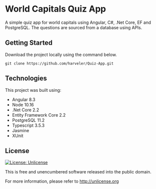 # World Capitals Quiz App
A simple quiz app for world capitals using Angular, C#, .Net Core, EF and PostgreSQL. The questions are sourced from a database using APIs.

## Getting Started
Download the project locally using the command below.

```
git clone https://github.com/harveler/Quiz-App.git
```

## Technologies
This project was built using:
- Angular 8.3
- Node 10.16
- .Net Core 2.2
- Entity Framework Core 2.2
- PostgreSQL 11.2
- Typescript 3.5.3
- Jasmine
- XUnit

## License
[![License: Unlicense](https://img.shields.io/badge/license-Unlicense-blue.svg)](http://unlicense.org/)

This is free and unencumbered software released into the public domain.

For more information, please refer to <http://unlicense.org>
